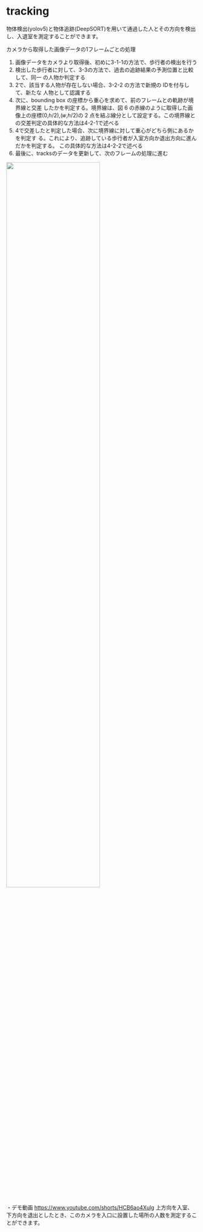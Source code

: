 # tracking
物体検出(yolov5)と物体追跡(DeepSORT)を用いて通過した人とその方向を検出し、入退室を測定することができます。

カメラから取得した画像データの1フレームごとの処理<br>
1. 画像データをカメラより取得後、初めに3-1-1の方法で、歩行者の検出を行う <br>
2. 検出した歩行者に対して、3-3の方法で、過去の追跡結果の予測位置と比較して、同一
の人物か判定する<br>
3. 2で、該当する人物が存在しない場合、3-2-2 の方法で新規の IDを付与して、新たな
人物として認識する<br> 
4. 次に、bounding box の座標から重心を求めて、前のフレームとの軌跡が境界線と交差
したかを判定する。境界線は、図 6 の赤線のように取得した画像上の座標(0,ℎ/2),(𝑤,ℎ/2)の 2 点を結ぶ線分として設定する。この境界線との交差判定の具体的な方法は4-2-1で述べる<br>
5. 4で交差したと判定した場合、次に境界線に対して重心がどちら側にあるかを判定す
る。これにより、追跡している歩行者が入室方向か退出方向に進んだかを判定する。
この具体的な方法は4-2-2で述べる<br>
6. 最後に、tracksのデータを更新して、次のフレームの処理に進む<br>

<img src="https://github.com/RyuseiShihara/tracking/assets/69947656/1e04af8b-dfaa-4b9b-80e0-edd97484f12f" width="70%">


・デモ動画
https://www.youtube.com/shorts/HCB6ao4Xulg
上方向を入室、下方向を退出としたとき、このカメラを入口に設置した場所の人数を測定することができます。
